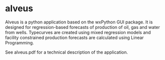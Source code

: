 # alveus
Alveus is a python application based on the wxPython GUI package. It is designed for regression-based forecasts of production of oil, gas and water from wells. Typecurves are created using mixed regression models and facility constrained production forecasts are calculated using Linear Programming.

See alveus.pdf for a technical description of the application.
